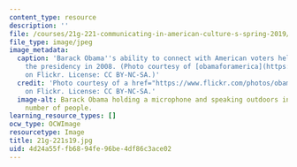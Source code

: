 ```yaml
---
content_type: resource
description: ''
file: /courses/21g-221-communicating-in-american-culture-s-spring-2019/4d24a55ffb6894fe96be4df86c3ace02_21g-221s19.jpg
file_type: image/jpeg
image_metadata:
  caption: 'Barack Obama''s ability to connect with American voters helped him win
    the presidency in 2008. (Photo courtesy of [obamaforamerica](https://www.flickr.com/photos/obamaforamerica/539663044)
    on Flickr. License: CC BY-NC-SA.)'
  credit: 'Photo courtesy of a href="https://www.flickr.com/photos/obamaforamerica/539663044">obamaforamerica
    on Flickr. License: CC BY-NC-SA.'
  image-alt: Barack Obama holding a microphone and speaking outdoors in front of a
    number of people.
learning_resource_types: []
ocw_type: OCWImage
resourcetype: Image
title: 21g-221s19.jpg
uid: 4d24a55f-fb68-94fe-96be-4df86c3ace02
---
```

